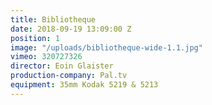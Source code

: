 ```yaml
---
title: Bibliotheque
date: 2018-09-19 13:09:00 Z
position: 1
image: "/uploads/bibliotheque-wide-1.1.jpg"
vimeo: 320727326
director: Eoin Glaister
production-company: Pal.tv
equipment: 35mm Kodak 5219 & 5213
---
```


